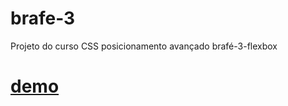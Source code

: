 # brafe-3
Projeto do curso CSS posicionamento avançado brafé-3-flexbox

# [demo](https://johnsalgado.github.io/brafe-3/)
